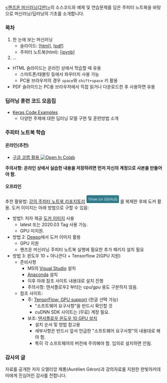 [&lt;핸즈온 머신러닝(2판)&gt;](https://m.hanbit.co.kr/store/books/book_view.html?p_code=B7033438574)의 
소스코드와 예제 및 연습문제를 담은 주피터 노트북을 바탕으로 머신러닝/딥러닝의 기초를 소개합니다.

### 목차

1. 한 눈에 보는 머신러닝
    * 슬라이드: [[html]](./slides/handson-ml-01.slides.html), [[pdf]](./slides/handson-ml-01-slides.pdf)
    * 주피터 노트북(html): [[ipynb]](./notebooks/handson-ml-01.html)
1. ...

* HTML 슬라이드는 온라인 상에서 학습할 때 유용
    * 스마트폰/태블릿 등에서 좌우터치 사용 가능 
    * PC용 브라우저의 경우 `space`와 `shift+space` 키 활용
* PDF 슬라이드는 PC용 브라우저에서 직접 읽거나 다운로드한 후 사용하면 유용

### 딥러닝 훈련 코드 모음집

- [Keras Code Examples](https://keras.io/examples/)
    - 다양한 주제에 대한 딥러닝 모델 구현 및 훈련방법 소개

### 주피터 노트북 학습

#### 온라인(추천)

* [구글 코랩 활용 ](https://colab.research.google.com/github/codingalzi/handson-ml/blob/master/)
<a href="https://colab.research.google.com/github/codingalzi/handson-ml/blob/master/"><img src="https://colab.research.google.com/assets/colab-badge.svg" alt="Open In Colab"/></a>

**주의사항: 온라인 상에서 실습한 내용을 저장하려면 먼저 자신의 계정으로 사본을 만들어야 함.**

#### 오프라인

추천 활용법: [강의 주피터 노트북 리포지토리](https://github.com/codingalzi/handson-ml)
[<img src="view-on-github.png" alt="View On GitHub" style="height:25px;"/>](https://github.com/codingalzi/handson-ml) 를 
복제한 후에 도커 활용.
도커 이미지는 아래 방법으로 구할 수 있음:
- 방법1: 저자 제공 [도커 이미지](https://hub.docker.com/r/ageron/handson-ml2/tags) 사용
    * latest 또는 2020.03 Tag 사용 가능.
    * GPU 미지원.
- 방법 2: [Deepo](https://github.com/ufoym/deepo)에서 도커 이미지 활용
    * GPU 지원
    * 핸즈온 머신러닝 주피터 노트북 실행에 필요한 추가 패키지 설치 필요
- 방법 3: 윈도우 10 + 아나콘다 + Tensorflow 2(GPU 지원)
    * 준비사항
        * MS의 [Visual Studio](https://visualstudio.microsoft.com/) 설치 
        * [Anaconda](https://www.anaconda.com/products/individual) 설치
        * 이후 아래 참조 사이트 내용대로 설치 진행
        * 주의사항: 텐서플로우2 부터는 cpu/gpu 용도 구분하지 않음.
    * 참조 사이트:
        * 주: [TensorFlow: GPU support](https://www.tensorflow.org/install/gpu) 
            (한글 선택 가능)
            * "소프트웨어 요구사항"을 반드시 확인할 것
            * cuDNN SDK 사이트는 (무료) 계정 필요.
        * 보조: [텐서플로우 윈도우 10 GPU 설치](https://teddylee777.github.io/colab/tensorflow-gpu-install-windows)
            * 설치 순서 및 방법 참고용
            * 세부사항은 반드시 앞서 언급한 "소프트웨어 요구사항"의 내용대로 해야 함.
            * 특히 각 소프트웨어의 버전에 주의해야 함. 임의로 설치하면 안됨.

### 감사의 글

자료를 공개한 저자 오렐리앙 제롱(Aur&eacute;lien G&eacute;ron)과 강의자료를 지원한 한빛아카데미에게 진심어린 감사를 전합니다.
